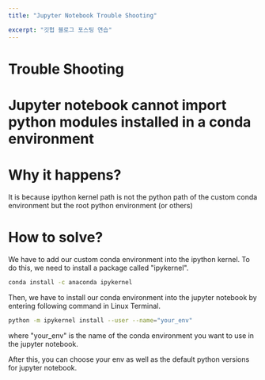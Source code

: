 ```yaml
---
title: "Jupyter Notebook Trouble Shooting"

excerpt: "깃헙 블로그 포스팅 연습"
---
```



# Trouble Shooting

# Jupyter notebook cannot import python modules installed in a conda environment

# Why it happens?

It is because ipython kernel path is not the python path of the custom conda environment but the root python environment (or others)

# How to solve?

We have to add our custom conda environment into the ipython kernel. To do this, we need to install a package called "ipykernel". 

```bash
conda install -c anaconda ipykernel
```

Then, we have to install our conda environment into the jupyter notebook by entering following command in Linux Terminal.

```bash
python -m ipykernel install --user --name="your_env"
```

where "your_env" is the name of the conda environment you want to use in the jupyter notebook. 

After this, you can choose your env as well as the default python versions for jupyter notebook.
